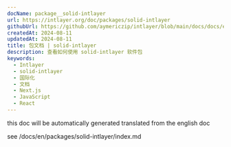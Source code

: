 ```yaml
---
docName: package__solid-intlayer
url: https://intlayer.org/doc/packages/solid-intlayer
githubUrl: https://github.com/aymericzip/intlayer/blob/main/docs/docs/en/packages/solid-intlayer/index.md
createdAt: 2024-08-11
updatedAt: 2024-08-11
title: 包文档 | solid-intlayer
description: 查看如何使用 solid-intlayer 软件包
keywords:
  - Intlayer
  - solid-intlayer
  - 国际化
  - 文档
  - Next.js
  - JavaScript
  - React
---
```


this doc will be automatically generated translated from the english doc

see /docs/en/packages/solid-intlayer/index.md
